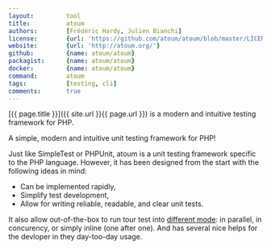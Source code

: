 ```yaml
---
layout:         tool
title:          atoum
authors:        [Frédéric Hardy, Julien Bianchi]
license:        {url: 'https://github.com/atoum/atoum/blob/master/LICENSE', label: 'BSD 3'}
website:        {url: 'http://atoum.org/'}
github:         {name: atoum/atoum}
packagist:      {name: atoum/atoum}               
docker:         {name: atoum/atoum}     
command:        atoum
tags:           [testing, cli]
comments:       true
---
```


[{{ page.title }}]({{ site.url }}{{ page.url }}) is a modern and intuitive testing framework for PHP.

<!--more--> 

A simple, modern and intuitive unit testing framework for PHP!

Just like SimpleTest or PHPUnit, atoum is a unit testing framework specific to the PHP language. However, it has been designed from the start with the following ideas in mind:
* Can be implemented rapidly,
* Simplify test development,
* Allow for writing reliable, readable, and clear unit tests.

It also allow out-of-the-box to run tour test into [different mode](http://atoum.org/features.html#execution-engines): in parallel, in concurency, or simply inline (one after one). And has several nice helps for the devloper in they day-too-day usage.
